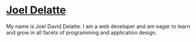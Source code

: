 # <a href="https://joeldelatte.github.io/responsive-portfolio/index.html" >Joel Delatte</a>  

My name is Joel David Delatte. I am a web developer and am eager to learn and grow in all facets of programming and application design.

